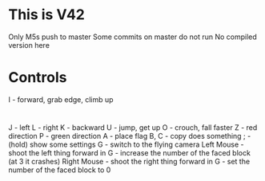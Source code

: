 # This is V42
Only M5s push to master
Some commits on master do not run
No compiled version here

# Controls
I - forward, grab edge, climb up
#
J - left
L - right
K - backward
U - jump, get up
O - crouch, fall faster
Z - red direction
P - green direction
A - place flag
B, C - copy does something
; - (hold) show some settings
G - switch to the flying camera
Left Mouse - shoot the left thing forward
in G - increase the number of the faced block (at 3 it crashes)
Right Mouse - shoot the right thing forward
in G - set the number of the faced block to 0